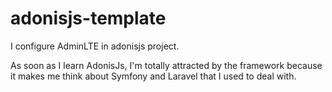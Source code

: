# adonisjs-template
I configure AdminLTE in adonisjs project.

As soon as I learn AdonisJs, I'm totally attracted by the framework because it makes me think about Symfony and Laravel that I used to deal with.
